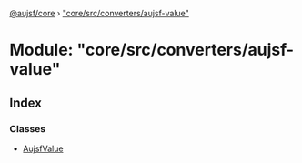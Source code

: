 [@aujsf/core](../README.md) › ["core/src/converters/aujsf-value"](_core_src_converters_aujsf_value_.md)

# Module: "core/src/converters/aujsf-value"

## Index

### Classes

* [AujsfValue](../classes/_core_src_converters_aujsf_value_.aujsfvalue.md)
